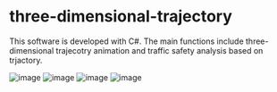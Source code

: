 # three-dimensional-trajectory

This software is developed with C#. The main functions include three-dimensional trajecotry animation and traffic safety analysis based on trjactory.

![image](https://user-images.githubusercontent.com/30373272/147040896-e1e6182d-2fe0-4005-acde-309098953ef7.png)
![image](https://user-images.githubusercontent.com/30373272/147040939-6ecd1e17-afa6-406a-8086-84b34498d588.png)
![image](https://user-images.githubusercontent.com/30373272/147040966-12f489be-0b5c-4c70-87e0-62d2497c7da1.png)
![image](https://user-images.githubusercontent.com/30373272/147040998-26223787-7448-4306-8803-727bf7d67cea.png)
